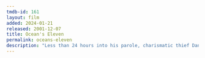 ```yaml
---
tmdb-id: 161
layout: film
added: 2024-01-21
released: 2001-12-07
title: Ocean's Eleven
permalink: oceans-eleven
description: "Less than 24 hours into his parole, charismatic thief Danny Ocean is already rolling out his next plan: in one night, Danny's hand-picked crew of specialists will attempt to steal more than $150 million from three Las Vegas casinos. But to score the cash, Danny risks his chances of reconciling with ex-wife, Tess."
---
```

